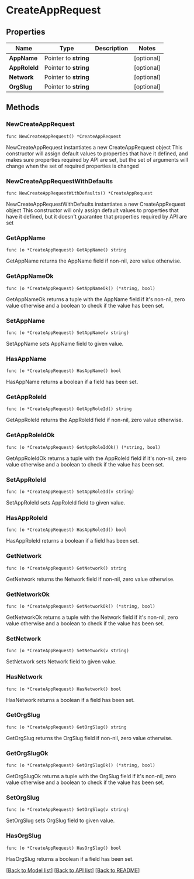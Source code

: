 # CreateAppRequest

## Properties

Name | Type | Description | Notes
------------ | ------------- | ------------- | -------------
**AppName** | Pointer to **string** |  | [optional] 
**AppRoleId** | Pointer to **string** |  | [optional] 
**Network** | Pointer to **string** |  | [optional] 
**OrgSlug** | Pointer to **string** |  | [optional] 

## Methods

### NewCreateAppRequest

`func NewCreateAppRequest() *CreateAppRequest`

NewCreateAppRequest instantiates a new CreateAppRequest object
This constructor will assign default values to properties that have it defined,
and makes sure properties required by API are set, but the set of arguments
will change when the set of required properties is changed

### NewCreateAppRequestWithDefaults

`func NewCreateAppRequestWithDefaults() *CreateAppRequest`

NewCreateAppRequestWithDefaults instantiates a new CreateAppRequest object
This constructor will only assign default values to properties that have it defined,
but it doesn't guarantee that properties required by API are set

### GetAppName

`func (o *CreateAppRequest) GetAppName() string`

GetAppName returns the AppName field if non-nil, zero value otherwise.

### GetAppNameOk

`func (o *CreateAppRequest) GetAppNameOk() (*string, bool)`

GetAppNameOk returns a tuple with the AppName field if it's non-nil, zero value otherwise
and a boolean to check if the value has been set.

### SetAppName

`func (o *CreateAppRequest) SetAppName(v string)`

SetAppName sets AppName field to given value.

### HasAppName

`func (o *CreateAppRequest) HasAppName() bool`

HasAppName returns a boolean if a field has been set.

### GetAppRoleId

`func (o *CreateAppRequest) GetAppRoleId() string`

GetAppRoleId returns the AppRoleId field if non-nil, zero value otherwise.

### GetAppRoleIdOk

`func (o *CreateAppRequest) GetAppRoleIdOk() (*string, bool)`

GetAppRoleIdOk returns a tuple with the AppRoleId field if it's non-nil, zero value otherwise
and a boolean to check if the value has been set.

### SetAppRoleId

`func (o *CreateAppRequest) SetAppRoleId(v string)`

SetAppRoleId sets AppRoleId field to given value.

### HasAppRoleId

`func (o *CreateAppRequest) HasAppRoleId() bool`

HasAppRoleId returns a boolean if a field has been set.

### GetNetwork

`func (o *CreateAppRequest) GetNetwork() string`

GetNetwork returns the Network field if non-nil, zero value otherwise.

### GetNetworkOk

`func (o *CreateAppRequest) GetNetworkOk() (*string, bool)`

GetNetworkOk returns a tuple with the Network field if it's non-nil, zero value otherwise
and a boolean to check if the value has been set.

### SetNetwork

`func (o *CreateAppRequest) SetNetwork(v string)`

SetNetwork sets Network field to given value.

### HasNetwork

`func (o *CreateAppRequest) HasNetwork() bool`

HasNetwork returns a boolean if a field has been set.

### GetOrgSlug

`func (o *CreateAppRequest) GetOrgSlug() string`

GetOrgSlug returns the OrgSlug field if non-nil, zero value otherwise.

### GetOrgSlugOk

`func (o *CreateAppRequest) GetOrgSlugOk() (*string, bool)`

GetOrgSlugOk returns a tuple with the OrgSlug field if it's non-nil, zero value otherwise
and a boolean to check if the value has been set.

### SetOrgSlug

`func (o *CreateAppRequest) SetOrgSlug(v string)`

SetOrgSlug sets OrgSlug field to given value.

### HasOrgSlug

`func (o *CreateAppRequest) HasOrgSlug() bool`

HasOrgSlug returns a boolean if a field has been set.


[[Back to Model list]](../README.md#documentation-for-models) [[Back to API list]](../README.md#documentation-for-api-endpoints) [[Back to README]](../README.md)


